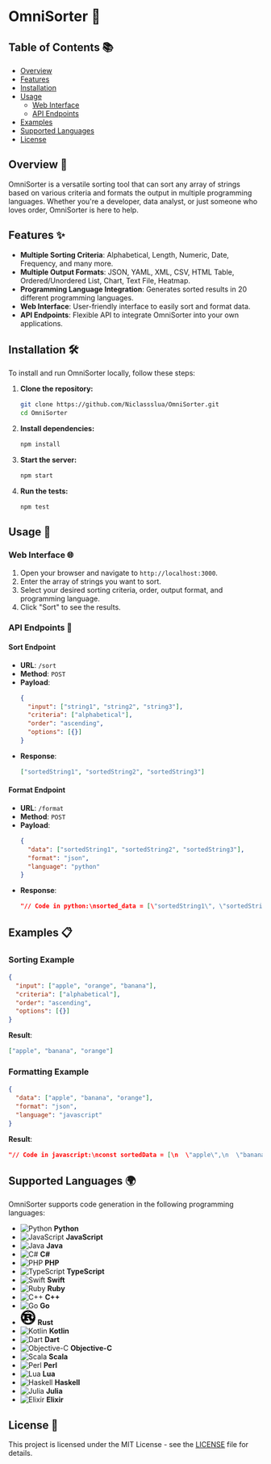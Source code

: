 # OmniSorter 🚀

## Table of Contents 📚
- [Overview](#overview)
- [Features](#features)
- [Installation](#installation)
- [Usage](#usage)
    - [Web Interface](#web-interface)
    - [API Endpoints](#api-endpoints)
- [Examples](#examples)
- [Supported Languages](#supported-languages)
- [License](#license)

## Overview 🌟
OmniSorter is a versatile sorting tool that can sort any array of strings based on various criteria and formats the output in multiple programming languages. Whether you're a developer, data analyst, or just someone who loves order, OmniSorter is here to help.

## Features ✨
- **Multiple Sorting Criteria**: Alphabetical, Length, Numeric, Date, Frequency, and many more.
- **Multiple Output Formats**: JSON, YAML, XML, CSV, HTML Table, Ordered/Unordered List, Chart, Text File, Heatmap.
- **Programming Language Integration**: Generates sorted results in 20 different programming languages.
- **Web Interface**: User-friendly interface to easily sort and format data.
- **API Endpoints**: Flexible API to integrate OmniSorter into your own applications.

## Installation 🛠
To install and run OmniSorter locally, follow these steps:

1. **Clone the repository:**
   ```bash
   git clone https://github.com/Niclassslua/OmniSorter.git
   cd OmniSorter
   ```

2. **Install dependencies:**
   ```bash
   npm install
   ```

3. **Start the server:**
   ```bash
   npm start
   ```

4. **Run the tests:**
   ```bash
   npm test
   ```

## Usage 🎯

### Web Interface 🌐
1. Open your browser and navigate to `http://localhost:3000`.
2. Enter the array of strings you want to sort.
3. Select your desired sorting criteria, order, output format, and programming language.
4. Click "Sort" to see the results.

### API Endpoints 🔌

#### Sort Endpoint
- **URL**: `/sort`
- **Method**: `POST`
- **Payload**:
  ```json
  {
    "input": ["string1", "string2", "string3"],
    "criteria": ["alphabetical"],
    "order": "ascending",
    "options": [{}]
  }
  ```
- **Response**:
  ```json
  ["sortedString1", "sortedString2", "sortedString3"]
  ```

#### Format Endpoint
- **URL**: `/format`
- **Method**: `POST`
- **Payload**:
  ```json
  {
    "data": ["sortedString1", "sortedString2", "sortedString3"],
    "format": "json",
    "language": "python"
  }
  ```
- **Response**:
  ```json
  "// Code in python:\nsorted_data = [\"sortedString1\", \"sortedString2\", \"sortedString3\"]\n\n[\n  \"sortedString1\",\n  \"sortedString2\",\n  \"sortedString3\"\n]"
  ```

## Examples 📋

### Sorting Example
```json
{
  "input": ["apple", "orange", "banana"],
  "criteria": ["alphabetical"],
  "order": "ascending",
  "options": [{}]
}
```
**Result**:
```json
["apple", "banana", "orange"]
```

### Formatting Example
```json
{
  "data": ["apple", "banana", "orange"],
  "format": "json",
  "language": "javascript"
}
```
**Result**:
```json
"// Code in javascript:\nconst sortedData = [\n  \"apple\",\n  \"banana\",\n  \"orange\"\n];\n\n[\n  \"apple\",\n  \"banana\",\n  \"orange\"\n]"
```

## Supported Languages 🌍
OmniSorter supports code generation in the following programming languages:

- <img src="https://cdn.jsdelivr.net/gh/devicons/devicon/icons/python/python-original.svg" alt="Python" width="30" height="30"/> **Python**
- <img src="https://cdn.jsdelivr.net/gh/devicons/devicon/icons/javascript/javascript-original.svg" alt="JavaScript" width="30" height="30"/> **JavaScript**
- <img src="https://cdn.jsdelivr.net/gh/devicons/devicon/icons/java/java-original.svg" alt="Java" width="30" height="30"/> **Java**
- <img src="https://cdn.jsdelivr.net/gh/devicons/devicon/icons/csharp/csharp-original.svg" alt="C#" width="30" height="30"/> **C#**
- <img src="https://cdn.jsdelivr.net/gh/devicons/devicon/icons/php/php-original.svg" alt="PHP" width="30" height="30"/> **PHP**
- <img src="https://cdn.jsdelivr.net/gh/devicons/devicon/icons/typescript/typescript-original.svg" alt="TypeScript" width="30" height="30"/> **TypeScript**
- <img src="https://cdn.jsdelivr.net/gh/devicons/devicon/icons/swift/swift-original.svg" alt="Swift" width="30" height="30"/> **Swift**
- <img src="https://cdn.jsdelivr.net/gh/devicons/devicon/icons/ruby/ruby-original.svg" alt="Ruby" width="30" height="30"/> **Ruby**
- <img src="https://cdn.jsdelivr.net/gh/devicons/devicon/icons/cplusplus/cplusplus-original.svg" alt="C++" width="30" height="30"/> **C++**
- <img src="https://cdn.jsdelivr.net/gh/devicons/devicon/icons/go/go-original.svg" alt="Go" width="30" height="30"/> **Go**
- <img src="https://raw.githubusercontent.com/devicons/devicon/v2.16.0/icons/rust/rust-original.svg" alt="Rust" width="30" height="30"/> **Rust**
- <img src="https://cdn.jsdelivr.net/gh/devicons/devicon/icons/kotlin/kotlin-original.svg" alt="Kotlin" width="30" height="30"/> **Kotlin**
- <img src="https://cdn.jsdelivr.net/gh/devicons/devicon/icons/dart/dart-original.svg" alt="Dart" width="30" height="30"/> **Dart**
- <img src="https://cdn.jsdelivr.net/gh/devicons/devicon/icons/apple/apple-original.svg" alt="Objective-C" width="30" height="30"/> **Objective-C**
- <img src="https://cdn.jsdelivr.net/gh/devicons/devicon/icons/scala/scala-original.svg" alt="Scala" width="30" height="30"/> **Scala**
- <img src="https://cdn.jsdelivr.net/gh/devicons/devicon/icons/perl/perl-original.svg" alt="Perl" width="30" height="30"/> **Perl**
- <img src="https://cdn.jsdelivr.net/gh/devicons/devicon/icons/lua/lua-original.svg" alt="Lua" width="30" height="30"/> **Lua**
- <img src="https://cdn.jsdelivr.net/gh/devicons/devicon/icons/haskell/haskell-original.svg" alt="Haskell" width="30" height="30"/> **Haskell**
- <img src="https://cdn.jsdelivr.net/gh/devicons/devicon/icons/julia/julia-original.svg" alt="Julia" width="30" height="30"/> **Julia**
- <img src="https://cdn.jsdelivr.net/gh/devicons/devicon/icons/elixir/elixir-original.svg" alt="Elixir" width="30" height="30"/> **Elixir**

## License 📜
This project is licensed under the MIT License - see the [LICENSE](LICENSE) file for details.